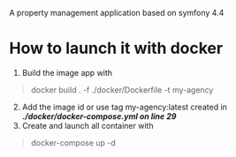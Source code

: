 A property management application based on symfony 4.4 

# How to launch it with docker
1. Build the image  app with
> docker build . -f ./docker/Dockerfile -t my-agency
2. Add the image id or use tag my-agency:latest created in ***./docker/docker-compose.yml on line 29***
3. Create and launch all container with
> docker-compose up -d

